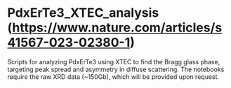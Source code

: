 # PdxErTe3_XTEC_analysis (https://www.nature.com/articles/s41567-023-02380-1)

Scripts for analyzing PdxErTe3 using XTEC to find the Bragg glass phase, targeting peak spread and asymmetry in diffuse scattering. The notebooks require the raw XRD data (~150Gb), which will be provided upon request. 
